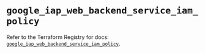 # `google_iap_web_backend_service_iam_policy`

Refer to the Terraform Registry for docs: [`google_iap_web_backend_service_iam_policy`](https://registry.terraform.io/providers/hashicorp/google-beta/6.10.0/docs/resources/google_iap_web_backend_service_iam_policy).
